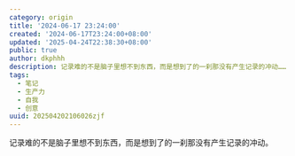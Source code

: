 ```yaml
---
category: origin
title: '2024-06-17 23:24:00'
created: '2024-06-17T23:24:00+08:00'
updated: '2025-04-24T22:38:30+08:00'
public: true
author: dkphhh
description: 记录难的不是脑子里想不到东西，而是想到了的一刹那没有产生记录的冲动……
tags:
  - 笔记
  - 生产力
  - 自我
  - 创意
uuid: 202504202106026zjf
---
```


记录难的不是脑子里想不到东西，而是想到了的一刹那没有产生记录的冲动。
